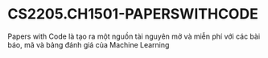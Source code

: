 # CS2205.CH1501-PAPERSWITHCODE
Papers with Code là tạo ra một nguồn tài nguyên mở và miễn phí với các bài báo, mã và bảng đánh giá của Machine Learning
